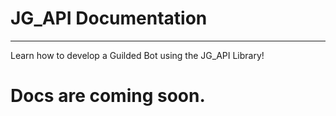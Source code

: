 # JG_API Documentation <!-- {docsify-ignore-all} -->
---
Learn how to develop a Guilded Bot using the JG_API Library!

<h1>Docs are coming soon.</h1>